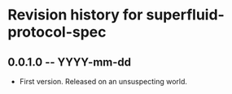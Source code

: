 # Revision history for superfluid-protocol-spec

## 0.0.1.0 -- YYYY-mm-dd

-   First version. Released on an unsuspecting world.
